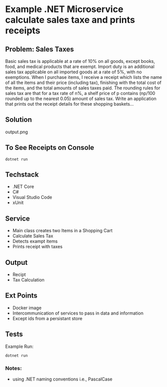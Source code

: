 # Example .NET Microservice calculate sales taxe and prints receipts

## Problem: Sales Taxes
Basic sales tax is applicable at a rate of 10% on all goods, except books, food, and medical products that are exempt. Import duty is an additional sales tax applicable on all imported goods at a rate of 5%, with no exemptions. 
When I purchase items, I receive a receipt which lists the name of all the items and their price (including tax), finishing with the total cost of the items, and the total amounts of sales taxes paid. The rounding rules for sales tax are that for a tax rate of n%, a shelf price of p contains (np/100 rounded up to the nearest 0.05) amount of sales tax. 
Write an application that prints out the receipt details for these shopping baskets... 

## Solution
output.png

## To See Receipts on Console
```
dotnet run
```

## Techstack
- .NET Core
- C#
- Visual Studio Code
- xUnit

## Service
- Main class creates two Items in a Shopping Cart
- Calculate Sales Tax
- Detects exampt items
- Prints receipt with taxes

## Output
- Recipt
- Tax Calculation

## Ext Points
- Docker image
- Intercommunication of services to pass in data and information
- Except ids from a persistant store

## Tests
Example Run:
```
dotnet run
```
### Notes:
- using .NET naming conventions i.e., PascalCase